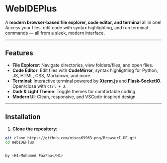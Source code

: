 # WebIDEPlus

A **modern browser-based file explorer, code editor, and terminal** all in one!  
Access your files, edit code with syntax highlighting, and run terminal commands — all from a sleek, modern interface.

---

## Features

- **File Explorer**: Navigate directories, view folders/files, and open files.
- **Code Editor**: Edit files with **CodeMirror**, syntax highlighting for Python, JS, HTML, CSS, Markdown, and more.
- **Terminal**: Interactive terminal powered by **Xterm.js** and **Flask-SocketIO**. Open/close with `Ctrl + J`.
- **Dark & Light Theme**: Toggle themes for comfortable coding.
- **Modern UI**: Clean, responsive, and VSCode-inspired design.

---

## Installation

1. **Clone the repository**:

```bash
git clone https://github.com/nixos69963-png/BrowserI-DE.git
cd WebIDEPlus


by <H1>Mohamed FaaFaa</H1>
